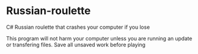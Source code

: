 # Russian-roulette
C# Russian roulette that crashes your computer if you lose

This program will not harm your computer unless you are running an update or transfering files. 
Save all unsaved work before playing
